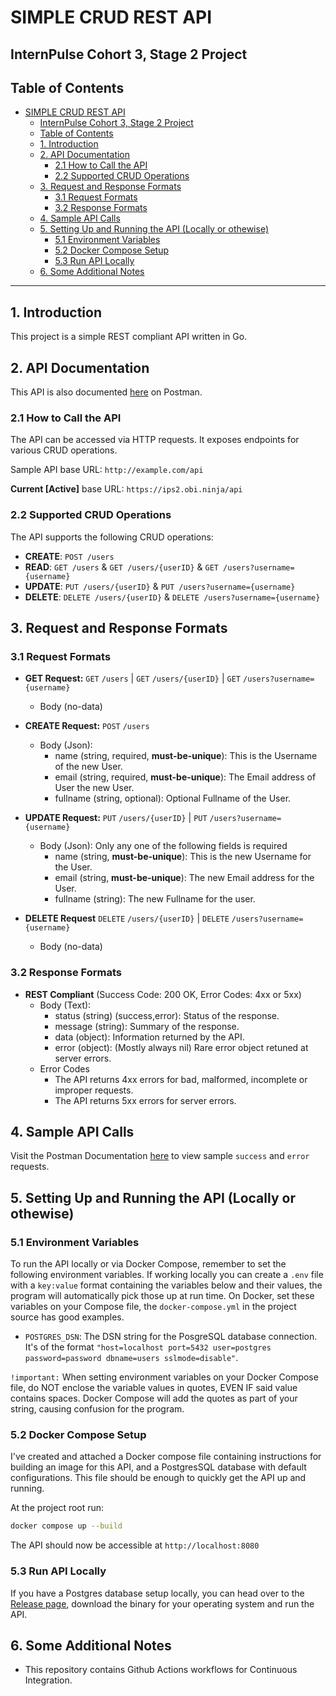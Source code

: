 # SIMPLE CRUD REST API
## InternPulse Cohort 3, Stage 2 Project

## Table of Contents

- [SIMPLE CRUD REST API](#simple-crud-rest-api)
  - [InternPulse Cohort 3, Stage 2 Project](#internpulse-cohort-3-stage-2-project)
  - [Table of Contents](#table-of-contents)
  - [1. Introduction](#1-introduction)
  - [2. API Documentation](#2-api-documentation)
    - [2.1 How to Call the API](#21-how-to-call-the-api)
    - [2.2 Supported CRUD Operations](#22-supported-crud-operations)
  - [3. Request and Response Formats](#3-request-and-response-formats)
    - [3.1 Request Formats](#31-request-formats)
    - [3.2 Response Formats](#32-response-formats)
  - [4. Sample API Calls](#4-sample-api-calls)
  - [5. Setting Up and Running the API (Locally or othewise)](#5-setting-up-and-running-the-api-locally-or-othewise)
    - [5.1 Environment Variables](#51-environment-variables)
    - [5.2 Docker Compose Setup](#52-docker-compose-setup)
    - [5.3 Run API Locally](#53-run-api-locally)
  - [6. Some Additional Notes](#6-some-additional-notes)

---

## 1. Introduction

This project is a simple REST compliant API written in Go.

## 2. API Documentation

This API is also documented [here](https://documenter.getpostman.com/view/29936566/2sA3XV9KXa) on Postman.

### 2.1 How to Call the API

The API can be accessed via HTTP requests. It exposes endpoints for various CRUD operations.

Sample API base URL: `http://example.com/api`

**Current [Active]** base URL: `https://ips2.obi.ninja/api`

### 2.2 Supported CRUD Operations

The API supports the following CRUD operations:

- **CREATE**: `POST /users`
- **READ**: `GET /users` & `GET /users/{userID}` & `GET /users?username={username}`
- **UPDATE**: `PUT /users/{userID}` & `PUT /users?username={username}`
- **DELETE**: `DELETE /users/{userID}` & `DELETE /users?username={username}`

## 3. Request and Response Formats

### 3.1 Request Formats

- **GET Request:** `GET` `/users` | `GET` `/users/{userID}` | `GET` `/users?username={username}`
  - Body (no-data)
  
- **CREATE Request:** `POST` `/users`
  - Body (Json):
    - name (string, required, **must-be-unique**): This is the Username of the new User.
    - email (string, required, **must-be-unique**): The Email address of User the new User.
    - fullname (string, optional): Optional Fullname of the User.
    
- **UPDATE Request:** `PUT` `/users/{userID}` | `PUT` `/users?username={username}`
  - Body (Json): Only any one of the following fields is required
    - name (string, **must-be-unique**): This is the new Username for the User.
    - email (string, **must-be-unique**): The new Email address for the User.
    - fullname (string): The new Fullname for the user.

- **DELETE Request** `DELETE` `/users/{userID}` | `DELETE` `/users?username={username}`
  - Body (no-data)

### 3.2 Response Formats

- **REST Compliant** (Success Code: 200 OK, Error Codes: 4xx or 5xx)
  - Body (Text):
    - status (string) (success,error): Status of the response.
    - message (string): Summary of the response.
    - data (object): Information returned by the API.
    - error (object): (Mostly always nil) Rare error object retuned at server errors.
  - Error Codes
    - The API returns 4xx errors for bad, malformed, incomplete or improper requests.
    - The API returns 5xx errors for server errors.

## 4. Sample API Calls

Visit the Postman Documentation [here](https://documenter.getpostman.com/view/29936566/2sA3XV9KXa) to view sample `success` and `error` requests.

## 5. Setting Up and Running the API (Locally or othewise)

### 5.1 Environment Variables

To run the API locally or via Docker Compose, remember to set the following environment variables. If working locally you can create a `.env` file with a `key:value` format containing the variables below and their values, the program will automatically pick those up at run time. On Docker, set these variables on your Compose file, the `docker-compose.yml` in the project source has good examples.

- `POSTGRES_DSN`: The DSN string for the PosgreSQL database connection. It's of the format `"host=localhost port=5432 user=postgres password=password dbname=users sslmode=disable"`.

`!important:` When setting environment variables on your Docker Compose file, do NOT enclose the variable values in quotes, EVEN IF said value contains spaces. Docker Compose will add the quotes as part of your string, causing confusion for the program.

### 5.2 Docker Compose Setup

I've created and attached a Docker compose file containing instructions for building an image for this API, and a PostgresSQL database with default configurations. This file should be enough to quickly get the API up and running.

At the project root run:
   
```sh
docker compose up --build
```

The API should now be accessible at `http://localhost:8080`

### 5.3 Run API Locally
If you have a Postgres database setup locally, you can head over to the [Release page](https://github.com/obiMadu/ipc3-stage-2/releases), download the binary for your operating system and run the API.


## 6. Some Additional Notes

- This repository contains Github Actions workflows for Continuous Integration.
